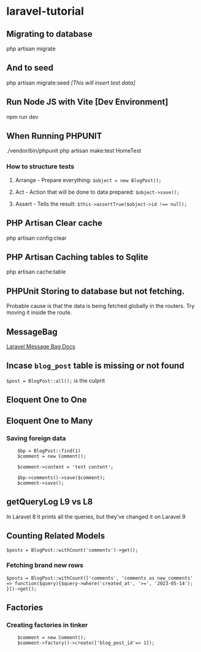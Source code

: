 # laravel-tutorial

## Migrating to database
php artisan migrate

## And to seed
php artisan migrate:seed *[This will insert test data]*

## Run Node JS with Vite [Dev Environment]
npm run dev

## When Running PHPUNIT
./vendor/bin/phpunit
php artisan make:test HomeTest

### How to structure tests
1. Arrange - Prepare everything:
`$object = new BlogPost();`

2. Act - Action that will be done to data prepared:
`$object->save();`

3. Assert - Tells the result:
`$this->assertTrue($object->id !== null);`

## PHP Artisan Clear cache
php artisan config:clear

## PHP Artisan Caching tables to Sqlite
php artisan cache:table

## PHPUnit Storing to database but not fetching.
Probable cause is that the data is being fetched globally in the routers. Try moving it inside the route.

## MessageBag
[Laravel Message Bag Docs](https://laravel.com/api/9.x/Illuminate/Support/MessageBag.html)

## Incase `blog_post` table is missing or not found
`$post = BlogPost::all();` is the culprit

## Eloquent One to One

## Eloquent One to Many
### Saving foreign data
```
    $bp = BlogPost::find(1)
    $comment = new Comment();

    $comment->content = 'test content';

    $bp->comments()->save($comment);
    $comment->save();
```

## getQueryLog L9 vs L8
In Laravel 8 it prints all the queries, but they've changed it on Laravel 9

## Counting Related Models
`$posts = BlogPost::withCount('comments')->get();`
### Fetching brand new rows
`$posts = BlogPost::withCount(['comments', 'comments as new_comments' => function($query){$query->where('created_at', '>=', '2023-05-14'); }])->get();`

## Factories
### Creating factories in tinker
```
    $comment = new Comment();
    $comment->factory()->create(['blog_post_id'=> 1]);
```
